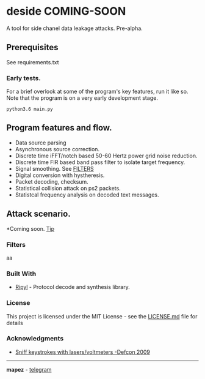 # deside COMING-SOON
A tool for side chanel data leakage attacks. Pre-alpha.


## Prerequisites

See requirements.txt


### Early tests.
For a brief overlook at some of the program's key features, run it like so. Note that the program is on a very early development stage.

```
python3.6 main.py
```

## Program features and flow.

* Data source parsing
* Asynchronous source correction.
* Discrete time iFFT/notch based 50-60 Hertz power grid noise reduction. 
* Discrete time FIR based band pass filter to isolate target frequency.
* Signal smoothing. See [FILTERS](.###Filters)
* Digital conversion with hystheresis.
* Packet decoding, checksum.
* Statistical collision attack on ps2 packets.
* Statistcal frequency analysis on decoded text messages.


## Attack scenario.

*Coming soon.
[Tip](https://www.alibaba.com/product-detail/Vandalproof-16-Keys-Stainless-Steel-Keyboard_60817438401.html?spm=a2700.galleryofferlist.normalList.23.47c676f0u6gqsh)


### Filters

aa
### Built With

* [Ripyl](https://github.com/kevinpt/ripyl) - Protocol decode and synthesis library.


### License

This project is licensed under the MIT License - see the [LICENSE.md](LICENSE.md) file for details


### Acknowledgments

* [Sniff keystrokes with lasers/voltmeters -Defcon 2009](http://www.blackhat.com/presentations/bh-usa-09/BARISANI/BHUSA09-Barisani-Keystrokes-SLIDES.pdf)

---

**mapez** - [telegram](https://t.me/mapezz)
